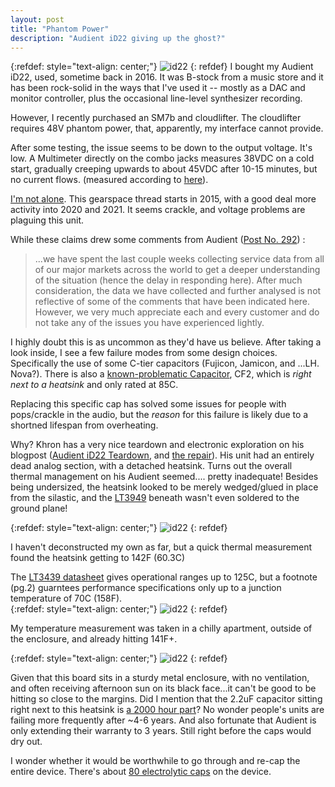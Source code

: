 ```yaml
---
layout: post
title: "Phantom Power"
description: "Audient iD22 giving up the ghost?"
---
```

{:refdef: style="text-align: center;"}
![id22](http://www.sci.utah.edu/~jimmy/website/audient/id22.png)
{: refdef}
I bought my Audient iD22, used, sometime back in 2016.  It was B-stock from a music store and it has been rock-solid in the ways that I've used it -- mostly as a DAC and monitor controller, plus the occasional line-level synthesizer recording.  

However, I recently purchased an SM7b and cloudlifter.  The cloudlifter requires 48V phantom power, that, apparently, my interface cannot provide.

After some testing, the issue seems to be down to the output voltage.  It's low.  A Multimeter directly on the combo jacks measures 38VDC on a cold start, gradually creeping upwards to about 45VDC after 10-15 minutes, but no current flows. (measured according to [here](https://service.shure.com/s/article/how-to-test-phantom-power-voltage-and-current?language=en_US)).

[I'm not alone](https://gearspace.com/board/music-computers/1050068-audient-id22-issues-11.html).  This gearspace thread starts in 2015, with a good deal more activity into 2020 and 2021.  It seems crackle, and voltage problems are plaguing this unit.

While these claims drew some comments from Audient ([Post No. 292](https://gearspace.com/board/showpost.php?p=15291215&postcount=292)) :

> ...we have spent the last couple weeks collecting service data from all of our major markets across the world to get a deeper understanding of the situation (hence the delay in responding here). After much consideration, the data we have collected and further analysed is not reflective of some of the comments that have been indicated here. However, we very much appreciate each and every customer and do not take any of the issues you have experienced lightly.

I highly doubt this is as uncommon as they'd have us believe. After taking a look inside, I see a few failure modes from some design choices.  Specifically the use of some C-tier capacitors (Fujicon, Jamicon, and ...LH. Nova?). There is also a [known-problematic Capacitor](https://www.youtube.com/watch?v=pRiQl7Vy4R8), CF2, which is *right next to a heatsink* and only rated at 85C.

Replacing this specific cap has solved some issues for people with pops/crackle in the audio, but the *reason* for this failure is likely due to a shortned lifespan from overheating. 

Why?  Khron has a very nice teardown and electronic exploration on his blogpost ([Audient iD22 Teardown](https://khronscave.blogspot.com/2021/02/66-audient-id22-teardown.html?m=1), and [the repair](https://khronscave.blogspot.com/2021/02/67-audient-id22-part-2-repair.html?m=1)).  His unit had an entirely dead analog section, with a detached heatsink.  Turns out the overall thermal management on his Audient seemed.... pretty inadequate!  Besides being undersized, the heatsink looked to be merely wedged/glued in place from the silastic, and the [LT3949](https://www.analog.com/media/en/technical-documentation/data-sheets/3439fs.pdf) beneath wasn't even soldered to the ground plane!  

{:refdef: style="text-align: center;"}
![id22](http://www.sci.utah.edu/~jimmy/website/audient/chip.jpg)
{: refdef}

I haven't deconstructed my own as far, but a quick thermal measurement found the heatsink getting to 142F (60.3C)

The [LT3439 datasheet](https://www.analog.com/media/en/technical-documentation/data-sheets/3439fs.pdf) gives operational ranges up to 125C, but a footnote (pg.2) guarntees performance specifications only up to a junction temperature of 70C (158F).  
{:refdef: style="text-align: center;"}
![id22](http://www.sci.utah.edu/~jimmy/website/audient/datasheet.png)
{: refdef}

My temperature measurement was taken in a chilly apartment, outside of the enclosure, and already hitting 141F+.  

{:refdef: style="text-align: center;"}
![id22](http://www.sci.utah.edu/~jimmy/website/audient/temp.jpg)
{: refdef}

Given that this board sits in a sturdy metal enclosure, with no ventilation, and often receiving afternoon sun on its black face...it can't be good to be hitting so close to the margins.  Did I mention that the 2.2uF capacitor sitting right next to this heatsink is [a 2000 hour part](https://store.comet.bg/en/Catalogue/Product/29481/)?  No wonder people's units are failing more frequently after ~4-6 years.  And also fortunate that Audient is only extending their warranty to 3 years.  Still right before the caps would dry out.


I wonder whether it would be worthwhile to go through and re-cap the entire device.  There's about [80 electrolytic caps](https://docs.google.com/spreadsheets/d/1ARY4sbc7E2XFgQhkSMwCjVR8KNS4MbVoTxi-IBfXW9o/edit?usp=sharing) on the device.


